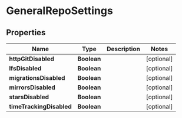 # GeneralRepoSettings

## Properties
Name | Type | Description | Notes
------------ | ------------- | ------------- | -------------
**httpGitDisabled** | **Boolean** |  |  [optional]
**lfsDisabled** | **Boolean** |  |  [optional]
**migrationsDisabled** | **Boolean** |  |  [optional]
**mirrorsDisabled** | **Boolean** |  |  [optional]
**starsDisabled** | **Boolean** |  |  [optional]
**timeTrackingDisabled** | **Boolean** |  |  [optional]
